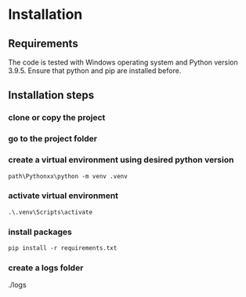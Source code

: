 # Installation

## Requirements

The code is tested with Windows operating system and Python version 3.9.5. Ensure that python and pip are installed before.

## Installation steps

### clone or copy the project

### go to the project folder
### create a virtual environment using desired python version

`path\Pythonxx\python -m venv .venv`

### activate virtual environment

`.\.venv\Scripts\activate`

### install packages

`pip install -r requirements.txt`

### create a logs folder

./logs